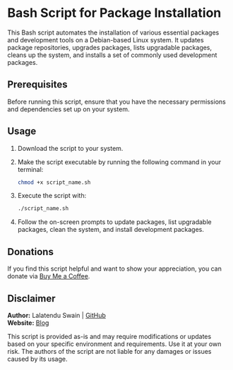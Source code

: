 # Bash Script for Package Installation

This Bash script automates the installation of various essential packages and development tools on a Debian-based Linux system. It updates package repositories, upgrades packages, lists upgradable packages, cleans up the system, and installs a set of commonly used development packages.

## Prerequisites

Before running this script, ensure that you have the necessary permissions and dependencies set up on your system.

## Usage

1. Download the script to your system.

2. Make the script executable by running the following command in your terminal:

   ```bash
   chmod +x script_name.sh
   ```

3. Execute the script with:

   ```bash
   ./script_name.sh
   ```

4. Follow the on-screen prompts to update packages, list upgradable packages, clean the system, and install development packages.

## Donations

If you find this script helpful and want to show your appreciation, you can donate via [Buy Me a Coffee](https://www.buymeacoffee.com/lalatendu.swain).

## Disclaimer

**Author:** Lalatendu Swain | [GitHub](https://github.com/Lalatenduswain)  
**Website:** [Blog](https://blog.lalatendu.info/)

This script is provided as-is and may require modifications or updates based on your specific environment and requirements. Use it at your own risk. The authors of the script are not liable for any damages or issues caused by its usage.
